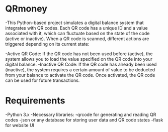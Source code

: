 # QRmoney

-This Python-based project simulates a digital balance system that integrates with QR codes. Each QR code has a unique ID and a value associated with it, which can fluctuate based on the state of the code (active or inactive). When a QR code is scanned, different actions are triggered depending on its current state:

-Active QR Code: If the QR code has not been used before (active), the system allows you to load the value specified on the QR code into your digital balance.
-Inactive QR Code: If the QR code has already been used (inactive), the system requires a certain amount of value to be deducted from your balance to activate the QR code. Once activated, the QR code can be used for future transactions.

# Requirements 

-Python 3.x
-Necessary libraries:
-qrcode for generating and reading QR codes
-json or any database for storing user data and QR code states
-flask for website UI
